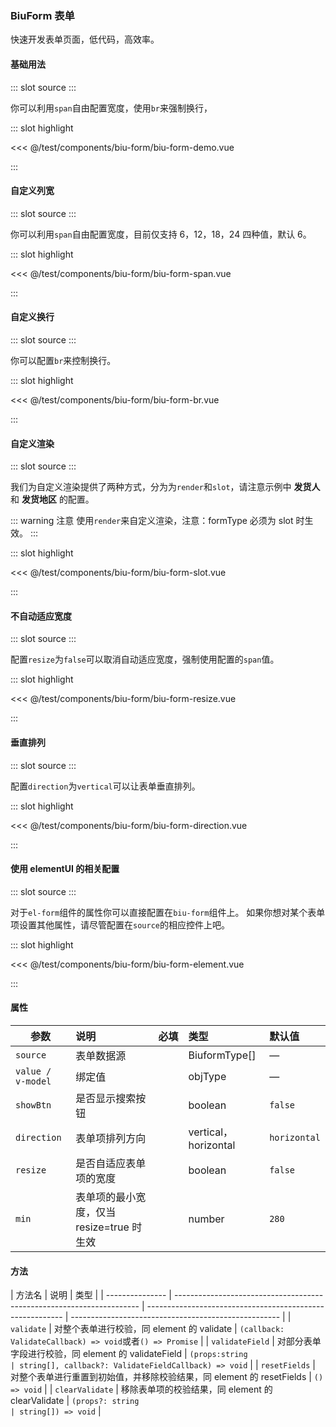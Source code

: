 ### BiuForm 表单

快速开发表单页面，低代码，高效率。

#### 基础用法

<demo-block>
::: slot source
<BiuFormDemo></BiuFormDemo>
:::

你可以利用`span`自由配置宽度，使用`br`来强制换行，

::: slot highlight

<<< @/test/components/biu-form/biu-form-demo.vue

:::
</demo-block>

#### 自定义列宽

<demo-block>
::: slot source
<BiuFormSpan></BiuFormSpan>
:::

你可以利用`span`自由配置宽度，目前仅支持 6，12，18，24 四种值，默认 6。

::: slot highlight

<<< @/test/components/biu-form/biu-form-span.vue

:::
</demo-block>

#### 自定义换行

<demo-block>
::: slot source
<BiuFormBr></BiuFormBr>
:::

你可以配置`br`来控制换行。

::: slot highlight

<<< @/test/components/biu-form/biu-form-br.vue

:::
</demo-block>

#### 自定义渲染

<demo-block>
::: slot source
<BiuFormSlot></BiuFormSlot>
:::

我们为自定义渲染提供了两种方式，分为为`render`和`slot`，请注意示例中 **发货人** 和 **发货地区** 的配置。

::: warning 注意
使用`render`来自定义渲染，注意：formType 必须为 slot 时生效。
:::

::: slot highlight

<<< @/test/components/biu-form/biu-form-slot.vue

:::
</demo-block>

#### 不自动适应宽度

<demo-block>
::: slot source
<BiuFormResize></BiuFormResize>
:::

配置`resize`为`false`可以取消自动适应宽度，强制使用配置的`span`值。

::: slot highlight

<<< @/test/components/biu-form/biu-form-resize.vue

:::
</demo-block>

#### 垂直排列

<demo-block>
::: slot source
<BiuFormDirection></BiuFormDirection>
:::

配置`direction`为`vertical`可以让表单垂直排列。

::: slot highlight

<<< @/test/components/biu-form/biu-form-direction.vue

:::
</demo-block>

#### 使用 elementUI 的相关配置

<demo-block>
::: slot source
<BiuFormElement></BiuFormElement>
:::

对于`el-form`组件的属性你可以直接配置在`biu-form`组件上。
如果你想对某个表单项设置其他属性，请尽管配置在`source`的相应控件上吧。

::: slot highlight

<<< @/test/components/biu-form/biu-form-element.vue

:::
</demo-block>

#### 属性

| 参数              | 说明                                      | <div style="white-space: nowrap;">必填</div> | 类型                  | 默认值       |
| ----------------- | :---------------------------------------- | :------------------------------------------- | :-------------------- | :----------- |
| `source`          | 表单数据源                                | <el-checkbox checked></el-checkbox>          | BiuformType[]         | —            |
| `value / v-model` | 绑定值                                    | <el-checkbox checked></el-checkbox>          | objType               | —            |
| `showBtn`         | 是否显示搜索按钮                          | <el-checkbox></el-checkbox>                  | boolean               | `false`      |
| `direction`       | 表单项排列方向                            | <el-checkbox></el-checkbox>                  | vertical， horizontal | `horizontal` |
| `resize`          | 是否自适应表单项的宽度                    | <el-checkbox></el-checkbox>                  | boolean               | `false`      |
| `min`             | 表单项的最小宽度，仅当 resize=true 时生效 | <el-checkbox></el-checkbox>                  | number                | `280`        |

#### 方法

| 方法名          | 说明                                                                  | 类型                                                      |
| --------------- | --------------------------------------------------------------------- | --------------------------------------------------------- | ---------------------------------------------------- |
| `validate`      | 对整个表单进行校验，同 element 的 validate                            | `(callback: ValidateCallback) => void`或者`() => Promise` |
| `validateField` | 对部分表单字段进行校验，同 element 的 validateField                   | `(props:string                                            | string[], callback?: ValidateFieldCallback) => void` |
| `resetFields`   | 对整个表单进行重置到初始值，并移除校验结果，同 element 的 resetFields | `() => void`                                              |
| `clearValidate` | 移除表单项的校验结果，同 element 的 clearValidate                     | `(props?: string                                          | string[]) => void`                                   |
